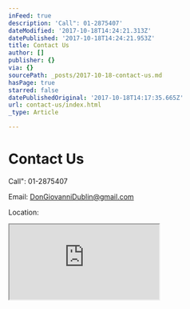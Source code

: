 ```yaml
---
inFeed: true
description: 'Call": 01-2875407'
dateModified: '2017-10-18T14:24:21.313Z'
datePublished: '2017-10-18T14:24:21.953Z'
title: Contact Us
author: []
publisher: {}
via: {}
sourcePath: _posts/2017-10-18-contact-us.md
hasPage: true
starred: false
datePublishedOriginal: '2017-10-18T14:17:35.665Z'
url: contact-us/index.html
_type: Article

---
```

# Contact Us

Call": 01-2875407

Email: DonGiovanniDublin@gmail.com

Location:

<iframe src="https://the-grid.github.io/ed-location/?latitude=53.315191&amp;longitude=-6.247443&amp;zoom=16&amp;address=11c%20Milltown%20Road%2C%20Donnybrook%2C%20Dublin%2C%20Ireland" style=""></iframe>